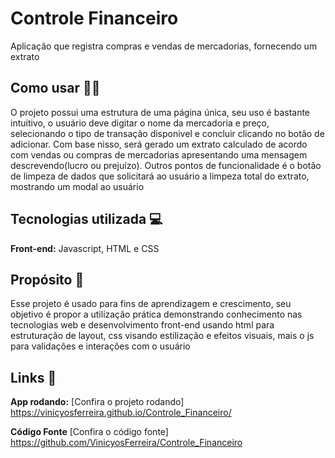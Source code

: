 
# Controle Financeiro

Aplicação que registra compras e vendas de mercadorias, fornecendo um extrato

## Como usar 🔧📓
O projeto possui uma estrutura de uma página única, seu uso é bastante intuitivo, o usuário deve digitar o nome da mercadoria e preço, selecionando o tipo de transação disponivel e concluir clicando no botão de adicionar. Com base nisso, será gerado um extrato calculado de acordo com vendas ou compras de mercadorias apresentando uma mensagem descrevendo(lucro ou prejuízo). Outros pontos de funcionalidade é o botão de limpeza de dados que solicitará ao usuário a limpeza total do extrato, mostrando um modal ao usuário


## Tecnologias utilizada 💻

**Front-end:** Javascript, HTML e CSS


## Propósito 🎯

Esse projeto é usado para fins de aprendizagem e crescimento, seu objetivo é propor a utilização prática demonstrando conhecimento nas tecnologias web e desenvolvimento front-end usando html para estruturação de layout, css visando estilização e efeitos visuais, mais o js para validações e interações com o usuário
## Links 🔗

**App rodando:** [Confira o projeto rodando]  https://vinicyosferreira.github.io/Controle_Financeiro/

**Código Fonte** [Confira o código fonte]
https://github.com/VinicyosFerreira/Controle_Financeiro
